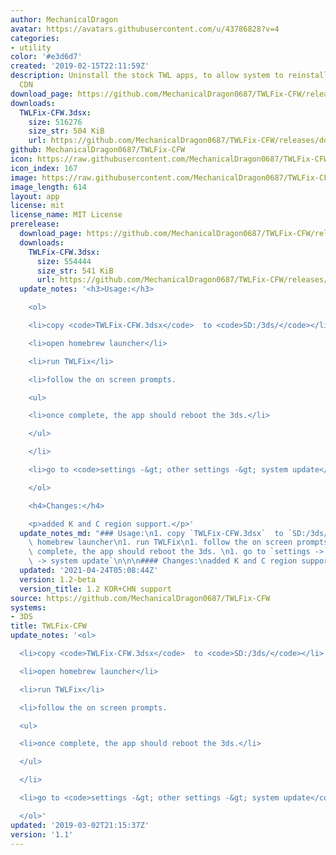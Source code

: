 ```yaml
---
author: MechanicalDragon
avatar: https://avatars.githubusercontent.com/u/43786828?v=4
categories:
- utility
color: '#e3d6d7'
created: '2019-02-15T22:11:59Z'
description: Uninstall the stock TWL apps, to allow system to reinstall them from
  CDN
download_page: https://github.com/MechanicalDragon0687/TWLFix-CFW/releases
downloads:
  TWLFix-CFW.3dsx:
    size: 516276
    size_str: 504 KiB
    url: https://github.com/MechanicalDragon0687/TWLFix-CFW/releases/download/1.1/TWLFix-CFW.3dsx
github: MechanicalDragon0687/TWLFix-CFW
icon: https://raw.githubusercontent.com/MechanicalDragon0687/TWLFix-CFW/master/icon.png
icon_index: 167
image: https://raw.githubusercontent.com/MechanicalDragon0687/TWLFix-CFW/master/icon.png
image_length: 614
layout: app
license: mit
license_name: MIT License
prerelease:
  download_page: https://github.com/MechanicalDragon0687/TWLFix-CFW/releases/tag/1.2-beta
  downloads:
    TWLFix-CFW.3dsx:
      size: 554444
      size_str: 541 KiB
      url: https://github.com/MechanicalDragon0687/TWLFix-CFW/releases/download/1.2-beta/TWLFix-CFW.3dsx
  update_notes: '<h3>Usage:</h3>

    <ol>

    <li>copy <code>TWLFix-CFW.3dsx</code>  to <code>SD:/3ds/</code></li>

    <li>open homebrew launcher</li>

    <li>run TWLFix</li>

    <li>follow the on screen prompts.

    <ul>

    <li>once complete, the app should reboot the 3ds.</li>

    </ul>

    </li>

    <li>go to <code>settings -&gt; other settings -&gt; system update</code></li>

    </ol>

    <h4>Changes:</h4>

    <p>added K and C region support.</p>'
  update_notes_md: "### Usage:\n1. copy `TWLFix-CFW.3dsx`  to `SD:/3ds/`\n1. open\
    \ homebrew launcher\n1. run TWLFix\n1. follow the on screen prompts.\n    - once\
    \ complete, the app should reboot the 3ds. \n1. go to `settings -> other settings\
    \ -> system update`\n\n\n#### Changes:\nadded K and C region support.\n"
  updated: '2021-04-24T05:08:44Z'
  version: 1.2-beta
  version_title: 1.2 KOR+CHN support
source: https://github.com/MechanicalDragon0687/TWLFix-CFW
systems:
- 3DS
title: TWLFix-CFW
update_notes: '<ol>

  <li>copy <code>TWLFix-CFW.3dsx</code>  to <code>SD:/3ds/</code></li>

  <li>open homebrew launcher</li>

  <li>run TWLFix</li>

  <li>follow the on screen prompts.

  <ul>

  <li>once complete, the app should reboot the 3ds.</li>

  </ul>

  </li>

  <li>go to <code>settings -&gt; other settings -&gt; system update</code></li>

  </ol>'
updated: '2019-03-02T21:15:37Z'
version: '1.1'
---
```

